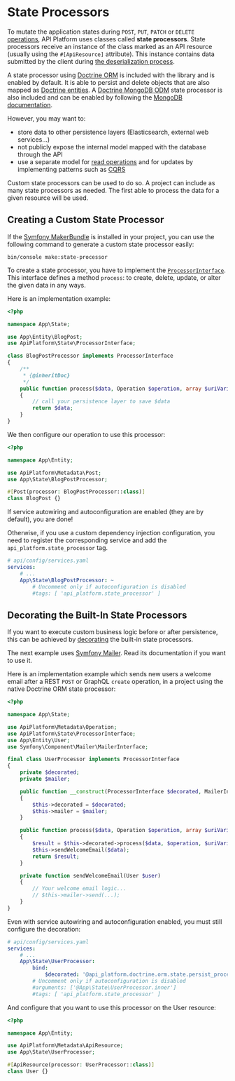 # State Processors

To mutate the application states during `POST`, `PUT`, `PATCH` or `DELETE` [operations](operations.md), API Platform uses
classes called **state processors**. State processors receive an instance of the class marked as an API resource (usually using
the `#[ApiResource]` attribute). This instance contains data submitted by the client during [the deserialization
process](serialization.md).

A state processor using [Doctrine ORM](https://www.doctrine-project.org/projects/orm.html) is included with the library and
is enabled by default. It is able to persist and delete objects that are also mapped as [Doctrine entities](https://www.doctrine-project.org/projects/doctrine-orm/en/current/reference/basic-mapping.html).
A [Doctrine MongoDB ODM](https://www.doctrine-project.org/projects/mongodb-odm.html) state processor is also included and can be enabled by following the [MongoDB documentation](mongodb.md).

However, you may want to:

* store data to other persistence layers (Elasticsearch, external web services...)
* not publicly expose the internal model mapped with the database through the API
* use a separate model for [read operations](state-providers.md) and for updates by implementing patterns such as [CQRS](https://martinfowler.com/bliki/CQRS.html)

Custom state processors can be used to do so. A project can include as many state processors as needed. The first able to
process the data for a given resource will be used.

## Creating a Custom State Processor

If the [Symfony MakerBundle](https://symfony.com/doc/current/bundles/SymfonyMakerBundle) is installed in your project, you can use the following command to generate a custom state processor easily:

```console
bin/console make:state-processor
```

To create a state processor, you have to implement the [`ProcessorInterface`](https://github.com/api-platform/core/blob/main/src/State/ProcessorInterface.php).
This interface defines a method `process`: to create, delete, update, or alter the given data in any ways.

Here is an implementation example:

```php
<?php

namespace App\State;

use App\Entity\BlogPost;
use ApiPlatform\State\ProcessorInterface;

class BlogPostProcessor implements ProcessorInterface
{
    /**
     * {@inheritDoc}
     */
    public function process($data, Operation $operation, array $uriVariables = [], array $context = [])
    {
        // call your persistence layer to save $data
        return $data;
    }
}
```

We then configure our operation to use this processor:

```php
<?php

namespace App\Entity;

use ApiPlatform\Metadata\Post;
use App\State\BlogPostProcessor;

#[Post(processor: BlogPostProcessor::class)]
class BlogPost {}
```

If service autowiring and autoconfiguration are enabled (they are by default), you are done!

Otherwise, if you use a custom dependency injection configuration, you need to register the corresponding service and add the
`api_platform.state_processor` tag.

```yaml
# api/config/services.yaml
services:
    # ...
    App\State\BlogPostProcessor: ~
        # Uncomment only if autoconfiguration is disabled
        #tags: [ 'api_platform.state_processor' ]
```

## Decorating the Built-In State Processors

If you want to execute custom business logic before or after persistence, this can be achieved by [decorating](https://symfony.com/doc/current/service_container/service_decoration.html) the built-in state processors.

The next example uses [Symfony Mailer](https://symfony.com/doc/current/mailer.html). Read its documentation if you want to use it.

Here is an implementation example which sends new users a welcome email after a REST `POST` or GraphQL `create` operation, in a project using the native Doctrine ORM state processor:

```php
<?php

namespace App\State;

use ApiPlatform\Metadata\Operation;
use ApiPlatform\State\ProcessorInterface;
use App\Entity\User;
use Symfony\Component\Mailer\MailerInterface;

final class UserProcessor implements ProcessorInterface
{
    private $decorated;
    private $mailer;

    public function __construct(ProcessorInterface $decorated, MailerInterface $mailer)
    {
        $this->decorated = $decorated;
        $this->mailer = $mailer;
    }

    public function process($data, Operation $operation, array $uriVariables = [], array $context = [])
    {
        $result = $this->decorated->process($data, $operation, $uriVariables, $context);
        $this->sendWelcomeEmail($data);
        return $result;
    }

    private function sendWelcomeEmail(User $user)
    {
        // Your welcome email logic...
        // $this->mailer->send(...);
    }
}
```

Even with service autowiring and autoconfiguration enabled, you must still configure the decoration:

```yaml
# api/config/services.yaml
services:
    # ...
    App\State\UserProcessor:
        bind:
            $decorated: '@api_platform.doctrine.orm.state.persist_processor'
        # Uncomment only if autoconfiguration is disabled
        #arguments: ['@App\State\UserProcessor.inner']
        #tags: [ 'api_platform.state_processor' ]
```

And configure that you want to use this processor on the User resource:

```php
<?php

namespace App\Entity;

use ApiPlatform\Metadata\ApiResource;
use App\State\UserProcessor;

#[ApiResource(processor: UserProcessor::class)]
class User {}
```
